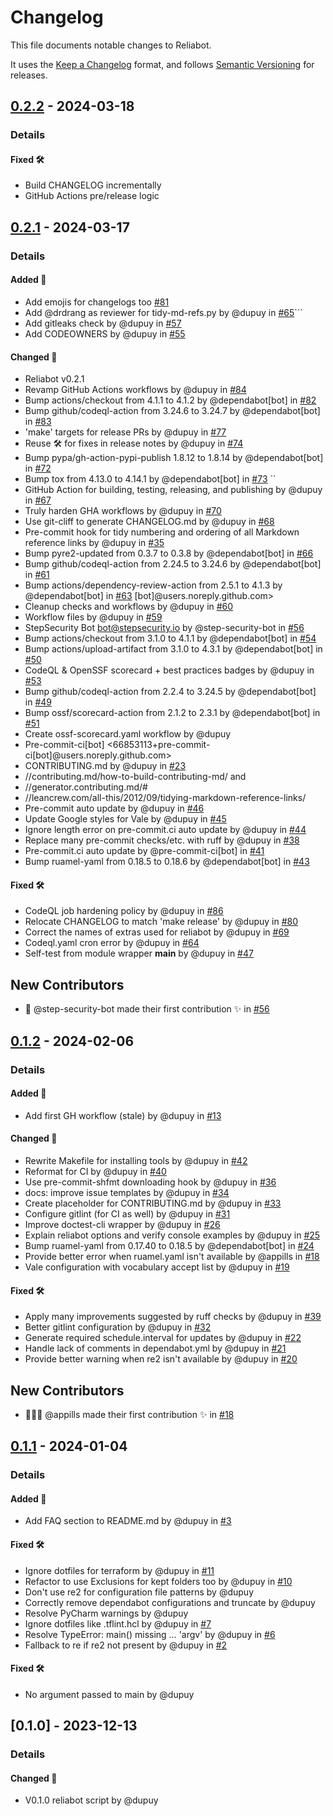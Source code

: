 # Changelog

This file documents notable changes to Reliabot.

It uses the [Keep a Changelog](https://keepachangelog.com/en/1.0.0/) format,
and follows [Semantic Versioning](https://semver.org/spec/v2.0.0.html) for
releases.

<!-- generated by git-cliff on 2024-03-18 -->

## [0.2.2] - 2024-03-18

### Details

#### Fixed 🛠

- Build CHANGELOG incrementally
- GitHub Actions pre/release logic

<!-- generated by git-cliff on 2024-03-18 -->

## [0.2.1] - 2024-03-17

### Details

#### Added 🚀

- Add emojis for changelogs too
  [#81](https://github.com/dupuy/reliabot/pull/81)
- Add @drdrang as reviewer for tidy-md-refs.py by @dupuy in
  [#65](https://github.com/dupuy/reliabot/pull/65)\`\`\`
- Add gitleaks check by @dupuy in
  [#57](https://github.com/dupuy/reliabot/pull/57)
- Add CODEOWNERS by @dupuy in [#55](https://github.com/dupuy/reliabot/pull/55)

#### Changed 🔄

- Reliabot v0.2.1
- Revamp GitHub Actions workflows by @dupuy in
  [#84](https://github.com/dupuy/reliabot/pull/84)
- Bump actions/checkout from 4.1.1 to 4.1.2 by @dependabot\[bot\] in
  [#82](https://github.com/dupuy/reliabot/pull/82)
- Bump github/codeql-action from 3.24.6 to 3.24.7 by @dependabot\[bot\] in
  [#83](https://github.com/dupuy/reliabot/pull/83)
- 'make' targets for release PRs by @dupuy in
  [#77](https://github.com/dupuy/reliabot/pull/77)
- Reuse 🛠️ for fixes in release notes by @dupuy in
  [#74](https://github.com/dupuy/reliabot/pull/74)
- Bump pypa/gh-action-pypi-publish 1.8.12 to 1.8.14 by @dependabot\[bot\] in
  [#72](https://github.com/dupuy/reliabot/pull/72)
- Bump tox from 4.13.0 to 4.14.1 by @dependabot\[bot\] in
  [#73](https://github.com/dupuy/reliabot/pull/73) \`\`
- GitHub Action for building, testing, releasing, and publishing by @dupuy in
  [#67](https://github.com/dupuy/reliabot/pull/67)
- Truly harden GHA workflows by @dupuy in
  [#70](https://github.com/dupuy/reliabot/pull/70)
- Use git-cliff to generate CHANGELOG.md by @dupuy in
  [#68](https://github.com/dupuy/reliabot/pull/68)
- Pre-commit hook for tidy numbering and ordering of all Markdown reference
  links by @dupuy in [#35](https://github.com/dupuy/reliabot/pull/35)
- Bump pyre2-updated from 0.3.7 to 0.3.8 by @dependabot\[bot\] in
  [#66](https://github.com/dupuy/reliabot/pull/66)
- Bump github/codeql-action from 2.24.5 to 3.24.6 by @dependabot\[bot\] in
  [#61](https://github.com/dupuy/reliabot/pull/61)
- Bump actions/dependency-review-action from 2.5.1 to 4.1.3 by
  @dependabot\[bot\] in [#63](https://github.com/dupuy/reliabot/pull/63)
  \[bot\]@users.noreply.github.com>
- Cleanup checks and workflows by @dupuy in
  [#60](https://github.com/dupuy/reliabot/pull/60)
- Workflow files by @dupuy in [#59](https://github.com/dupuy/reliabot/pull/59)
- StepSecurity Bot <bot@stepsecurity.io> by @step-security-bot in
  [#56](https://github.com/dupuy/reliabot/pull/56)
- Bump actions/checkout from 3.1.0 to 4.1.1 by @dependabot\[bot\] in
  [#54](https://github.com/dupuy/reliabot/pull/54)
- Bump actions/upload-artifact from 3.1.0 to 4.3.1 by @dependabot\[bot\] in
  [#50](https://github.com/dupuy/reliabot/pull/50)
- CodeQL & OpenSSF scorecard + best practices badges by @dupuy in
  [#53](https://github.com/dupuy/reliabot/pull/53)
- Bump github/codeql-action from 2.2.4 to 3.24.5 by @dependabot\[bot\] in
  [#49](https://github.com/dupuy/reliabot/pull/49)
- Bump ossf/scorecard-action from 2.1.2 to 2.3.1 by @dependabot\[bot\] in
  [#51](https://github.com/dupuy/reliabot/pull/51)
- Create ossf-scorecard.yaml workflow by @dupuy
- Pre-commit-ci\[bot\]
  \<66853113+pre-commit-ci\[bot\]@users.noreply.github.com>
- CONTRIBUTING.md by @dupuy in [#23](https://github.com/dupuy/reliabot/pull/23)
- //contributing.md/how-to-build-contributing-md/ and
- //generator.contributing.md/#
- //leancrew.com/all-this/2012/09/tidying-markdown-reference-links/
- Pre-commit auto update by @dupuy in
  [#46](https://github.com/dupuy/reliabot/pull/46)
- Update Google styles for Vale by @dupuy in
  [#45](https://github.com/dupuy/reliabot/pull/45)
- Ignore length error on pre-commit.ci auto update by @dupuy in
  [#44](https://github.com/dupuy/reliabot/pull/44)
- Replace many pre-commit checks/etc. with ruff by @dupuy in
  [#38](https://github.com/dupuy/reliabot/pull/38)
- Pre-commit.ci auto update by @pre-commit-ci\[bot\] in
  [#41](https://github.com/dupuy/reliabot/pull/41)
- Bump ruamel-yaml from 0.18.5 to 0.18.6 by @dependabot\[bot\] in
  [#43](https://github.com/dupuy/reliabot/pull/43)

#### Fixed 🛠

- CodeQL job hardening policy by @dupuy in
  [#86](https://github.com/dupuy/reliabot/pull/86)
- Relocate CHANGELOG to match 'make release' by @dupuy in
  [#80](https://github.com/dupuy/reliabot/pull/80)
- Correct the names of extras used for reliabot by @dupuy in
  [#69](https://github.com/dupuy/reliabot/pull/69)
- Codeql.yaml cron error by @dupuy in
  [#64](https://github.com/dupuy/reliabot/pull/64)
- Self-test from module wrapper __main__ by @dupuy in
  [#47](https://github.com/dupuy/reliabot/pull/47)

## New Contributors

- 🤖 @step-security-bot made their first contribution ✨ in
  [#56](https://github.com/dupuy/reliabot/pull/56)

## [0.1.2] - 2024-02-06

### Details

#### Added 🚀

- Add first GH workflow (stale) by @dupuy in
  [#13](https://github.com/dupuy/reliabot/pull/13)

#### Changed 🔄

- Rewrite Makefile for installing tools by @dupuy in
  [#42](https://github.com/dupuy/reliabot/pull/42)
- Reformat for CI by @dupuy in [#40](https://github.com/dupuy/reliabot/pull/40)
- Use pre-commit-shfmt downloading hook by @dupuy in
  [#36](https://github.com/dupuy/reliabot/pull/36)
- docs: improve issue templates by @dupuy in
  [#34](https://github.com/dupuy/reliabot/pull/34)
- Create placeholder for CONTRIBUTING.md by @dupuy in
  [#33](https://github.com/dupuy/reliabot/pull/33)
- Configure gitlint (for CI as well) by @dupuy in
  [#31](https://github.com/dupuy/reliabot/pull/31)
- Improve doctest-cli wrapper by @dupuy in
  [#26](https://github.com/dupuy/reliabot/pull/26)
- Explain reliabot options and verify console examples by @dupuy in
  [#25](https://github.com/dupuy/reliabot/pull/25)
- Bump ruamel-yaml from 0.17.40 to 0.18.5 by @dependabot\[bot\] in
  [#24](https://github.com/dupuy/reliabot/pull/24)
- Provide better error when ruamel.yaml isn't available by @appills in
  [#18](https://github.com/dupuy/reliabot/pull/18)
- Vale configuration with vocabulary accept list by @dupuy in
  [#19](https://github.com/dupuy/reliabot/pull/19)

#### Fixed 🛠

- Apply many improvements suggested by ruff checks by @dupuy in
  [#39](https://github.com/dupuy/reliabot/pull/39)
- Better gitlint configuration by @dupuy in
  [#32](https://github.com/dupuy/reliabot/pull/32)
- Generate required schedule.interval for updates by @dupuy in
  [#22](https://github.com/dupuy/reliabot/pull/22)
- Handle lack of comments in dependabot.yml by @dupuy in
  [#21](https://github.com/dupuy/reliabot/pull/21)
- Provide better warning when re2 isn't available by @dupuy in
  [#20](https://github.com/dupuy/reliabot/pull/20)

## New Contributors

- 🧑🏽‍💻 @appills made their first contribution ✨ in
  [#18](https://github.com/dupuy/reliabot/pull/18)

## [0.1.1] - 2024-01-04

### Details

#### Added 🚀

- Add FAQ section to README.md by @dupuy in
  [#3](https://github.com/dupuy/reliabot/pull/3)

#### Fixed 🛠

- Ignore dotfiles for terraform by @dupuy in
  [#11](https://github.com/dupuy/reliabot/pull/11)
- Refactor to use Exclusions for kept folders too by @dupuy in
  [#10](https://github.com/dupuy/reliabot/pull/10)
- Don't use re2 for configuration file patterns by @dupuy
- Correctly remove dependabot configurations and truncate by @dupuy
- Resolve PyCharm warnings by @dupuy
- Ignore dotfiles like .tflint.hcl by @dupuy in
  [#7](https://github.com/dupuy/reliabot/pull/7)
- Resolve TypeError: main() missing … 'argv' by @dupuy in
  [#6](https://github.com/dupuy/reliabot/pull/6)
- Fallback to re if re2 not present by @dupuy in
  [#2](https://github.com/dupuy/reliabot/pull/2)

#### Fixed 🛠️

- No argument passed to main by @dupuy

## \[0.1.0\] - 2023-12-13

### Details

#### Changed 🔄

- V0.1.0 reliabot script by @dupuy

<!-- generated by git-cliff on 2024-03-17 -->

[0.1.1]: https://github.com/dupuy/reliabot/compare/v0.1.0..v0.1.1
[0.1.2]: https://github.com/dupuy/reliabot/compare/v0.1.1..v0.1.2
[0.2.1]: https://github.com/dupuy/reliabot/compare/v0.1.2..v0.2.1
[0.2.2]: https://github.com/dupuy/reliabot/compare/v0.2.1..v0.2.2
